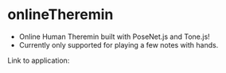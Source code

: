 # onlineTheremin
- Online Human Theremin built with PoseNet.js and Tone.js!
- Currently only supported for playing a few notes with hands.

Link to application:


